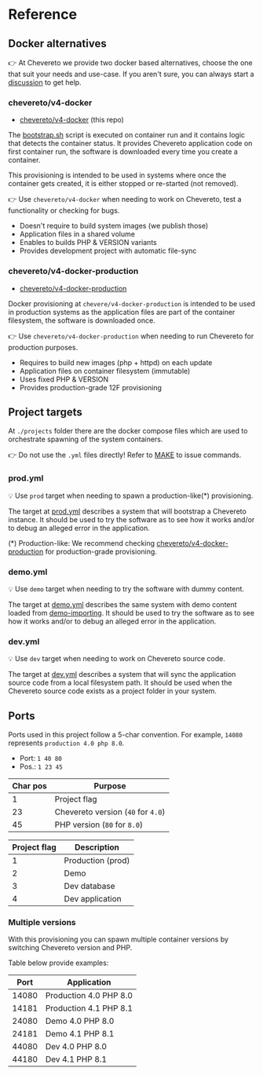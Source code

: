# Reference

## Docker alternatives

👉 At Chevereto we provide two docker based alternatives, choose the one that suit your needs and use-case. If you aren't sure, you can always start a [discussion](https://github.com/chevereto/v4-docker/discussions) to get help.

### chevereto/v4-docker

* [chevereto/v4-docker](https://github.com/chevereto/v4-docker) (this repo)

The [bootstrap.sh](../scripts/bootstrap.sh) script is executed on container run and it contains logic that detects the container status. It provides Chevereto application code on first container run, the software is downloaded every time you create a container.

This provisioning is intended to be used in systems where once the container gets created, it is either stopped or re-started (not removed).

👉 Use `chevereto/v4-docker` when needing to work on Chevereto, test a functionality or checking for bugs.

* Doesn't require to build system images (we publish those)
* Application files in a shared volume
* Enables to builds PHP & VERSION variants
* Provides development project with automatic file-sync

### chevereto/v4-docker-production

* [chevereto/v4-docker-production](https://github.com/chevereto/v4-docker-production)

Docker provisioning at `chevere/v4-docker-production` is intended to be used in production systems as the application files are part of the container filesystem, the software is downloaded once.

👉 Use `chevereto/v4-docker-production` when needing to run Chevereto for production purposes.

* Requires to build new images (php + httpd) on each update
* Application files on container filesystem (immutable)
* Uses fixed PHP & VERSION
* Provides production-grade 12F provisioning

## Project targets

At `./projects` folder there are the docker compose files which are used to orchestrate spawning of the system containers.

👉 Do not use the `.yml` files directly! Refer to [MAKE](MAKE.md) to issue commands.

### prod.yml

💡 Use `prod` target when needing to spawn a production-like(*) provisioning.

The target at [prod.yml](../projects/prod.yml) describes a system that will bootstrap a Chevereto instance. It should be used to try the software as to see how it works and/or to debug an alleged error in the application.

(*) Production-like: We recommend checking [chevereto/v4-docker-production](https://github.com/chevereto/v4-docker-production) for production-grade provisioning.

### demo.yml

💡 Use `demo` target when needing to try the software with dummy content.

The target at [demo.yml](../projects/demo.yml) describes the same system  with demo content loaded from [demo-importing](https://github.com/chevereto/demo-importing). It should be used to try the software as to see how it works and/or to debug an alleged error in the application.

### dev.yml

💡 Use `dev` target when needing to work on Chevereto source code.

The target at [dev.yml](../projects/dev.yml) describes a system that will sync the application source code from a local filesystem path. It should be used when the Chevereto source code exists as a project folder in your system.

## Ports

Ports used in this project follow a 5-char convention. For example, `14080` represents `production 4.0 php 8.0`.

* Port: `1 40 80`
* Pos.: `1 23 45`

| Char pos | Purpose                            |
| -------- | ---------------------------------- |
| 1        | Project flag                       |
| 23       | Chevereto version (`40` for `4.0`) |
| 45       | PHP version (`80` for `8.0`)       |

| Project flag | Description       |
| ------------ | ----------------- |
| 1            | Production (prod) |
| 2            | Demo              |
| 3            | Dev database      |
| 4            | Dev application   |

### Multiple versions

With this provisioning you can spawn multiple container versions by switching Chevereto version and PHP.

Table below provide examples:

| Port  | Application            |
| ----- | ---------------------- |
| 14080 | Production 4.0 PHP 8.0 |
| 14181 | Production 4.1 PHP 8.1 |
| 24080 | Demo 4.0 PHP 8.0       |
| 24181 | Demo 4.1 PHP 8.1       |
| 44080 | Dev 4.0 PHP 8.0        |
| 44180 | Dev 4.1 PHP 8.1        |
